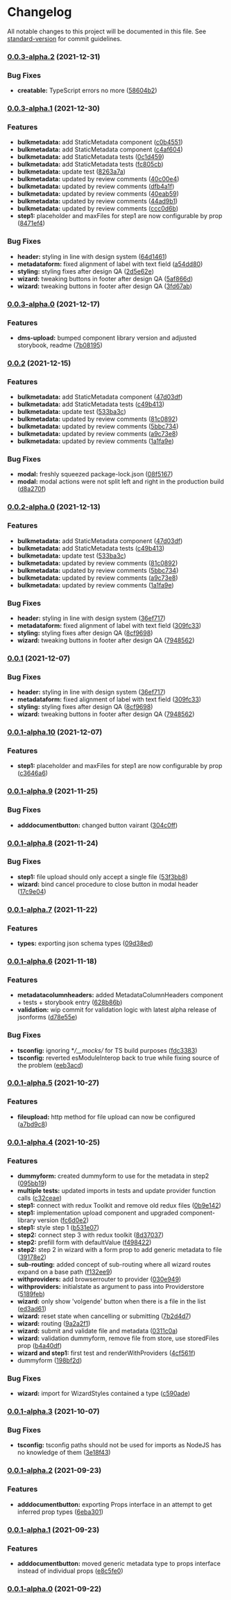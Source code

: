 # Changelog

All notable changes to this project will be documented in this file. See [standard-version](https://github.com/conventional-changelog/standard-version) for commit guidelines.

### [0.0.3-alpha.2](https://github.com/Amsterdam/bmi-dms-upload/compare/v0.0.3-alpha.1...v0.0.3-alpha.2) (2021-12-31)


### Bug Fixes

* **creatable:** TypeScript errors no more ([58604b2](https://github.com/Amsterdam/bmi-dms-upload/commit/58604b26db38cb4fb1ef1dbcfab7582d5b2ca733))

### [0.0.3-alpha.1](https://github.com/Amsterdam/bmi-dms-upload/compare/v0.0.3-alpha.0...v0.0.3-alpha.1) (2021-12-30)


### Features

* **bulkmetadata:** add StaticMetadata component ([c0b4551](https://github.com/Amsterdam/bmi-dms-upload/commit/c0b455102c0e8a405361eb3436c64dac3462fc40))
* **bulkmetadata:** add StaticMetadata component ([c4af604](https://github.com/Amsterdam/bmi-dms-upload/commit/c4af604f27c8a25f59379a7608ed949da1d91e2d))
* **bulkmetadata:** add StaticMetadata tests ([0c1d459](https://github.com/Amsterdam/bmi-dms-upload/commit/0c1d459c0ab7d285b7976f98ce2e25647f8ea99e))
* **bulkmetadata:** add StaticMetadata tests ([fc805cb](https://github.com/Amsterdam/bmi-dms-upload/commit/fc805cbb3a483e1c1a41c0d64927b8489a3a1626))
* **bulkmetadata:** update test ([8263a7a](https://github.com/Amsterdam/bmi-dms-upload/commit/8263a7ab1d5c6b3ac7bf8bc760103fe6b909250a))
* **bulkmetadata:** updated by review comments ([40c00e4](https://github.com/Amsterdam/bmi-dms-upload/commit/40c00e451ceb87d5177130e112bb65cdc5c35322))
* **bulkmetadata:** updated by review comments ([dfb4a1f](https://github.com/Amsterdam/bmi-dms-upload/commit/dfb4a1fcb77b7a4b53515bbfdaaa2c9f91afd750))
* **bulkmetadata:** updated by review comments ([40eab59](https://github.com/Amsterdam/bmi-dms-upload/commit/40eab59524b84f7a3206c6e2c6a3df8cbbd5d30e))
* **bulkmetadata:** updated by review comments ([44ad9b1](https://github.com/Amsterdam/bmi-dms-upload/commit/44ad9b1c8d6d724bdf423af17bfc0bec4041ce19))
* **bulkmetadata:** updated by review comments ([ccc0d6b](https://github.com/Amsterdam/bmi-dms-upload/commit/ccc0d6b7ca03a4ab66c30ec186f184385ed35644))
* **step1:** placeholder and maxFiles for step1 are now configurable by prop ([8471ef4](https://github.com/Amsterdam/bmi-dms-upload/commit/8471ef48535f60b4c680243bd05a52d0631a6d17))


### Bug Fixes

* **header:** styling in line with design system ([64d1461](https://github.com/Amsterdam/bmi-dms-upload/commit/64d14617a04718ef2e758431253583412aa0e304))
* **metadataform:** fixed alignment of label with text field ([a54dd80](https://github.com/Amsterdam/bmi-dms-upload/commit/a54dd809e2bc6115961a6443bbe195ff989c0ac6))
* **styling:** styling fixes after design QA ([2d5e62e](https://github.com/Amsterdam/bmi-dms-upload/commit/2d5e62e902f971f290d49f217c640eed8fb0388c))
* **wizard:** tweaking buttons in footer after design QA ([5af866d](https://github.com/Amsterdam/bmi-dms-upload/commit/5af866d44a0833d82240ad1922fe6d88f8228c76))
* **wizard:** tweaking buttons in footer after design QA ([3fd67ab](https://github.com/Amsterdam/bmi-dms-upload/commit/3fd67abe459b330064fa9bf4d97ba97d510c0093))

### [0.0.3-alpha.0](https://github.com/Amsterdam/bmi-dms-upload/compare/v0.0.2...v0.0.3-alpha.0) (2021-12-17)


### Features

* **dms-upload:** bumped component library version and adjusted storybook, readme ([7b08195](https://github.com/Amsterdam/bmi-dms-upload/commit/7b081957047bd4ef76490785b0b64cf52d8d3534))

### [0.0.2](https://github.com/Amsterdam/bmi-dms-upload/compare/v0.0.1...v0.0.2) (2021-12-15)


### Features

* **bulkmetadata:** add StaticMetadata component ([47d03df](https://github.com/Amsterdam/bmi-dms-upload/commit/47d03df514b73dc46d5e641868d0481c5be53635))
* **bulkmetadata:** add StaticMetadata tests ([c49b413](https://github.com/Amsterdam/bmi-dms-upload/commit/c49b413ebdefdb53e4d843e086a0abfe014fbd7a))
* **bulkmetadata:** update test ([533ba3c](https://github.com/Amsterdam/bmi-dms-upload/commit/533ba3c76b3b9f21534af3e3eba621be9caea7e3))
* **bulkmetadata:** updated by review comments ([81c0892](https://github.com/Amsterdam/bmi-dms-upload/commit/81c08920e24cb052149efe12137c7b9494103cca))
* **bulkmetadata:** updated by review comments ([5bbc734](https://github.com/Amsterdam/bmi-dms-upload/commit/5bbc734a4c74c6503f071007c6bcda15c96528a2))
* **bulkmetadata:** updated by review comments ([a9c73e8](https://github.com/Amsterdam/bmi-dms-upload/commit/a9c73e825ab498660f6683086e024975bb725c85))
* **bulkmetadata:** updated by review comments ([1a1fa9e](https://github.com/Amsterdam/bmi-dms-upload/commit/1a1fa9e7d8c3d3ccabe242339a4a7891c31e3f57))


### Bug Fixes

* **modal:** freshly squeezed package-lock.json ([08f5167](https://github.com/Amsterdam/bmi-dms-upload/commit/08f5167f46a2be53def251a4c0b2356dfb0d47e7))
* **modal:** modal actions were not split left and right in the production build ([d8a270f](https://github.com/Amsterdam/bmi-dms-upload/commit/d8a270fa280e4cfeadd30cac8d355471affb90e9))

### [0.0.2-alpha.0](https://github.com/Amsterdam/bmi-dms-upload/compare/v0.0.1-alpha.10...v0.0.2-alpha.0) (2021-12-13)


### Features

* **bulkmetadata:** add StaticMetadata component ([47d03df](https://github.com/Amsterdam/bmi-dms-upload/commit/47d03df514b73dc46d5e641868d0481c5be53635))
* **bulkmetadata:** add StaticMetadata tests ([c49b413](https://github.com/Amsterdam/bmi-dms-upload/commit/c49b413ebdefdb53e4d843e086a0abfe014fbd7a))
* **bulkmetadata:** update test ([533ba3c](https://github.com/Amsterdam/bmi-dms-upload/commit/533ba3c76b3b9f21534af3e3eba621be9caea7e3))
* **bulkmetadata:** updated by review comments ([81c0892](https://github.com/Amsterdam/bmi-dms-upload/commit/81c08920e24cb052149efe12137c7b9494103cca))
* **bulkmetadata:** updated by review comments ([5bbc734](https://github.com/Amsterdam/bmi-dms-upload/commit/5bbc734a4c74c6503f071007c6bcda15c96528a2))
* **bulkmetadata:** updated by review comments ([a9c73e8](https://github.com/Amsterdam/bmi-dms-upload/commit/a9c73e825ab498660f6683086e024975bb725c85))
* **bulkmetadata:** updated by review comments ([1a1fa9e](https://github.com/Amsterdam/bmi-dms-upload/commit/1a1fa9e7d8c3d3ccabe242339a4a7891c31e3f57))


### Bug Fixes

* **header:** styling in line with design system ([36ef717](https://github.com/Amsterdam/bmi-dms-upload/commit/36ef717cbc1ab3b05e28306e41ed1011f71b8695))
* **metadataform:** fixed alignment of label with text field ([309fc33](https://github.com/Amsterdam/bmi-dms-upload/commit/309fc33c392188892f6ef671efd071cc1e99cc32))
* **styling:** styling fixes after design QA ([8cf9698](https://github.com/Amsterdam/bmi-dms-upload/commit/8cf9698e55dd6c43fa5d947011fc831cb7276be0))
* **wizard:** tweaking buttons in footer after design QA ([7948562](https://github.com/Amsterdam/bmi-dms-upload/commit/794856216d044221b6daa594fb4f5ceddcf8f42f))

### [0.0.1](https://github.com/Amsterdam/bmi-dms-upload/compare/v0.0.1-alpha.10...v0.0.1) (2021-12-07)


### Bug Fixes

* **header:** styling in line with design system ([36ef717](https://github.com/Amsterdam/bmi-dms-upload/commit/36ef717cbc1ab3b05e28306e41ed1011f71b8695))
* **metadataform:** fixed alignment of label with text field ([309fc33](https://github.com/Amsterdam/bmi-dms-upload/commit/309fc33c392188892f6ef671efd071cc1e99cc32))
* **styling:** styling fixes after design QA ([8cf9698](https://github.com/Amsterdam/bmi-dms-upload/commit/8cf9698e55dd6c43fa5d947011fc831cb7276be0))
* **wizard:** tweaking buttons in footer after design QA ([7948562](https://github.com/Amsterdam/bmi-dms-upload/commit/794856216d044221b6daa594fb4f5ceddcf8f42f))

### [0.0.1-alpha.10](https://github.com/Amsterdam/bmi-dms-upload/compare/v0.0.1-alpha.9...v0.0.1-alpha.10) (2021-12-07)


### Features

* **step1:** placeholder and maxFiles for step1 are now configurable by prop ([c3646a6](https://github.com/Amsterdam/bmi-dms-upload/commit/c3646a6b4597f9c66953229c47853278898ed606))

### [0.0.1-alpha.9](https://github.com/Amsterdam/bmi-dms-upload/compare/v0.0.1-alpha.8...v0.0.1-alpha.9) (2021-11-25)


### Bug Fixes

* **adddocumentbutton:** changed button vairant ([304c0ff](https://github.com/Amsterdam/bmi-dms-upload/commit/304c0ff20b71d3788f6de08bcc6ded80e28c29f4))

### [0.0.1-alpha.8](https://github.com/Amsterdam/bmi-dms-upload/compare/v0.0.1-alpha.7...v0.0.1-alpha.8) (2021-11-24)


### Bug Fixes

* **step1:** file upload should only accept a single file ([53f3bb8](https://github.com/Amsterdam/bmi-dms-upload/commit/53f3bb812a9cfbebf90836357c437e910f47284e))
* **wizard:** bind cancel procedure to close button in modal header ([17c9e04](https://github.com/Amsterdam/bmi-dms-upload/commit/17c9e04814be0b3202a8344f8d11f20b52af8d04))

### [0.0.1-alpha.7](https://github.com/Amsterdam/bmi-dms-upload/compare/v0.0.1-alpha.6...v0.0.1-alpha.7) (2021-11-22)


### Features

* **types:** exporting json schema types ([09d38ed](https://github.com/Amsterdam/bmi-dms-upload/commit/09d38ed9fcaaed4743db2e3b9b84989fb1e76286))

### [0.0.1-alpha.6](https://github.com/Amsterdam/bmi-dms-upload/compare/v0.0.1-alpha.5...v0.0.1-alpha.6) (2021-11-18)


### Features

* **metadatacolumnheaders:** added MetadataColumnHeaders component + tests + storybook entry ([628b86b](https://github.com/Amsterdam/bmi-dms-upload/commit/628b86b465a5a2005007ac3027e6bca0de7b6639))
* **validation:** wip commit for validation logic with latest alpha release of jsonforms ([d78e55e](https://github.com/Amsterdam/bmi-dms-upload/commit/d78e55e08e50e9498516bf74afbfcbcf8e310f01))


### Bug Fixes

* **tsconfig:** ignoring **/__mocks/* for TS build purposes ([fdc3383](https://github.com/Amsterdam/bmi-dms-upload/commit/fdc33833887fc3ea225427f5ae32f1d8293df91b))
* **tsconfig:** reverted esModuleInterop back to true while fixing source of the problem ([eeb3acd](https://github.com/Amsterdam/bmi-dms-upload/commit/eeb3acd3e881a56564e25730b3485d943dfc2fa4))

### [0.0.1-alpha.5](https://github.com/Amsterdam/bmi-dms-upload/compare/v0.0.1-alpha.4...v0.0.1-alpha.5) (2021-10-27)


### Features

* **fileupload:** http method for file upload can now be configured ([a7bd9c8](https://github.com/Amsterdam/bmi-dms-upload/commit/a7bd9c8bb44e8ff0dc568a84e77fe15b2f2187e7))

### [0.0.1-alpha.4](https://github.com/Amsterdam/bmi-dms-upload/compare/v0.0.1-alpha.3...v0.0.1-alpha.4) (2021-10-25)


### Features

* **dummyform:** created dummyform to use for the metadata in step2 ([095bb19](https://github.com/Amsterdam/bmi-dms-upload/commit/095bb19f3440630d420abdb39d6163d3c10499cc))
* **multiple tests:** updated imports in tests and update provider function calls ([c32ceae](https://github.com/Amsterdam/bmi-dms-upload/commit/c32ceaecc32bfa1e7a50d1f37f10fb6a7a398744))
* **step1:** connect with redux Toolkit and remove old redux files ([0b9e142](https://github.com/Amsterdam/bmi-dms-upload/commit/0b9e14261a8b91231b31508bd9ab051e425a8e5c))
* **step1:** implementation upload component and upgraded component-library version ([fc6d0e2](https://github.com/Amsterdam/bmi-dms-upload/commit/fc6d0e29a4c23a8fa8cffcd245c92f92a67835d9))
* **step1:** style step 1 ([b531e07](https://github.com/Amsterdam/bmi-dms-upload/commit/b531e0744b7eb2281db624c2004cd665490fdddf))
* **step2:** connect step 3 with redux toolkit ([8d37037](https://github.com/Amsterdam/bmi-dms-upload/commit/8d3703741bbb60b4fd9eaa859bf90bf663e5eb6a))
* **step2:** prefill form with defaultValue ([f498422](https://github.com/Amsterdam/bmi-dms-upload/commit/f4984226cec0f700310559b20ef93ac6282cf1f7))
* **step2:** step 2 in wizard with a form prop to add generic metadata to file ([39178e2](https://github.com/Amsterdam/bmi-dms-upload/commit/39178e274440596298b8f2c845bf94544734da3a))
* **sub-routing:** added concept of sub-routing where all wizard routes expand on a base path ([f132ee9](https://github.com/Amsterdam/bmi-dms-upload/commit/f132ee916718e16a1cd8369392b670ba39e03b1f))
* **withproviders:** add browserrouter to provider ([030e949](https://github.com/Amsterdam/bmi-dms-upload/commit/030e949662640530a126aeca72fefebe3ea4c58c))
* **withproviders:** initialstate as argument to pass into Providerstore ([5189feb](https://github.com/Amsterdam/bmi-dms-upload/commit/5189febd971ee968937e7681e2dd3fe467c7a615))
* **wizard:** only show 'volgende' button when there is a file in the list ([ed3ad61](https://github.com/Amsterdam/bmi-dms-upload/commit/ed3ad610b32e12e1d60c8a358663fcb8ad64b92b))
* **wizard:** reset state when cancelling or submitting ([7b2d4d7](https://github.com/Amsterdam/bmi-dms-upload/commit/7b2d4d766043180374a24bfdd4ffab3aecf19caa))
* **wizard:** routing ([9a2a2f1](https://github.com/Amsterdam/bmi-dms-upload/commit/9a2a2f1dec14095b273134abc96592172a7443ec))
* **wizard:** submit and validate file and metadata ([0311c0a](https://github.com/Amsterdam/bmi-dms-upload/commit/0311c0a0ac356d5ca06918aa437be28d08c9d4ab))
* **wizard:** validation dummyform, remove file from store, use storedFiles prop ([b4a40df](https://github.com/Amsterdam/bmi-dms-upload/commit/b4a40dfd92bd2c059c61bb532c68e824322d2756))
* **wizard and step1:** first test and renderWithProviders ([4cf561f](https://github.com/Amsterdam/bmi-dms-upload/commit/4cf561f17827abb95dabc369a3d68d0e9dab69e5))
* dummyform ([198bf2d](https://github.com/Amsterdam/bmi-dms-upload/commit/198bf2dd008ede73156b15397b607129e8624f38))


### Bug Fixes

* **wizard:** import for WizardStyles contained a type ([c590ade](https://github.com/Amsterdam/bmi-dms-upload/commit/c590ade900c9d569ac47049a97c6958008371616))

### [0.0.1-alpha.3](https://github.com/Amsterdam/bmi-dms-upload/compare/v0.0.1-alpha.2...v0.0.1-alpha.3) (2021-10-07)


### Bug Fixes

* **tsconfig:** tsconfig paths should not be used for imports as NodeJS has no knowledge of them ([3e18f43](https://github.com/Amsterdam/bmi-dms-upload/commit/3e18f43277bb143af665d1e819123774bc20d1f5))

### [0.0.1-alpha.2](https://github.com/Amsterdam/bmi-dms-upload/compare/v0.0.1-alpha.1...v0.0.1-alpha.2) (2021-09-23)


### Features

* **adddocumentbutton:** exporting Props interface in an attempt to get inferred prop types ([6eba301](https://github.com/Amsterdam/bmi-dms-upload/commit/6eba301e35dfc3e780cf0c3ee13a92c0bc0b388d))

### [0.0.1-alpha.1](https://github.com/Amsterdam/bmi-dms-upload/compare/v0.0.1-alpha.0...v0.0.1-alpha.1) (2021-09-23)


### Features

* **adddocumentbutton:** moved generic metadata type to props interface instead of individual props ([e8c5fe0](https://github.com/Amsterdam/bmi-dms-upload/commit/e8c5fe0b343c9ce0853ea672706609e04f131e00))

### [0.0.1-alpha.0](https://github.com/Amsterdam/bmi-dms-upload/compare/v0.0.1-alpha...v0.0.1-alpha.0) (2021-09-22)
